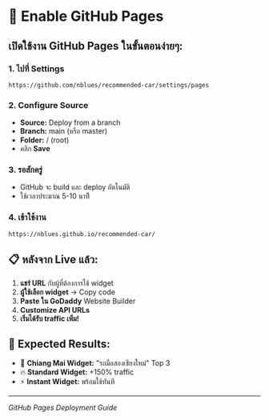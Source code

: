 # 🚀 Enable GitHub Pages

## เปิดใช้งาน GitHub Pages ในขั้นตอนง่ายๆ:

### 1. ไปที่ Settings
```
https://github.com/nblues/recommended-car/settings/pages
```

### 2. Configure Source
- **Source:** Deploy from a branch
- **Branch:** main (หรือ master)  
- **Folder:** / (root)
- คลิก **Save**

### 3. รอสักครู่
- GitHub จะ build และ deploy อัตโนมัติ
- ใช้เวลาประมาณ 5-10 นาทีี

### 4. เข้าใช้งาน
```
https://nblues.github.io/recommended-car/
```

## 📋 หลังจาก Live แล้ว:

1. **แชร์ URL** กับผู้ที่ต้องการใช้ widget
2. **ผู้ใช้เลือก widget** → Copy code
3. **Paste ใน GoDaddy** Website Builder
4. **Customize API URLs**
5. **เริ่มได้รับ traffic เพิ่ม!**

## 🎯 Expected Results:

- 🎯 **Chiang Mai Widget:** "รถมือสองเชียงใหม่" Top 3
- 🔥 **Standard Widget:** +150% traffic  
- ⚡ **Instant Widget:** พร้อมใช้ทันที

---
*GitHub Pages Deployment Guide*
